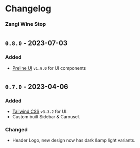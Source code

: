 # Changelog
### Zangi Wine Stop

#

## `0.8.0` - 2023-07-03

### Added

- [Preline UI](https://preline.co) `v1.9.0` for UI components

#

## `0.7.0` - 2023-04-06

### Added

- [Tailwind CSS](https://tailwindcss.com) `v3.3.2` for UI.
- Custom built Sidebar &amp; Carousel.

### Changed
- Header Logo, new design now has dark &amp light variants.
